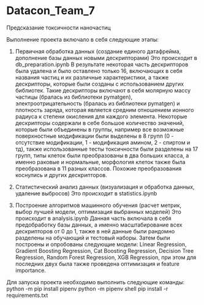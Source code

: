# Datacon_Team_7
Предсказание токсичности наночастиц

Выполнение проекта включало в себя следующие этапы:
1. Первичная обработка данных (создание единого датафрейма, дополнение базы данных новыми дескрипторами)
    Это происходит в db_preparation.ipynb
    В результате некоторая часть дескрипторов была удалена и было оставлено только 16, включающих в себя названия частиц и их различные характеристики, а также дескрипторы, которые были созданы с использованием других библиотек.
    Такие дескрипторы включают в себя молярную массу частицы (бралась из библиотеки pymatgen), электроотрицательность (бралась из библиотеки pymatgen) и плотность заряда, которая является средним отношением ионного радиуса к степени окисления для каждого элемента.
    Некоторые дескрипторы содержали в себе большое количество значений, которые были объединены в группы, например все возможные поверхностные модификации были выделены в 8 групп (0 - отсутствие модификации, 1 - модификация амином, 2 - спиртом и тд), также использованные тесты токсичности были разделены на 17 групп, типы клеток были преобразованы в два больших класса, а именно раковые и нормальные, морфология клеток также была преобразована в 11 разных классов. Похожие преобразования коснулись и других дескрипторов.

2. Статистический анализ данных (визуализация и обработка данных, удаление выбросов)
    Это происходит в statistics.ipynb

3. Построение алгоритмов машинного обучения (расчет метрик, выбор лучшей модели, оптимизация выбранных моделей)
    Это происходит в analysis.ipynb
    Данная часть включала в себя предобработку базы данных, а именно масштабирование всех дескрипторов от 0 до 1, также в ней данные были рандомно разделены на обучающий и тестовый наборы. Затем были построены и опробованы следующие модели: Linear Regression, Gradient Boosting Regression, Cat Boosting Regression, Decision Tree Regression, Random Forest Regression, XGB Regression, при этом для последних двух была также проведена оптимизация и feature importance.



Для запуска проекта необходимо выполнить следующие команды:
python -m pip install pipenv
python -m pipenv shell
pip install -r requirements.txt
